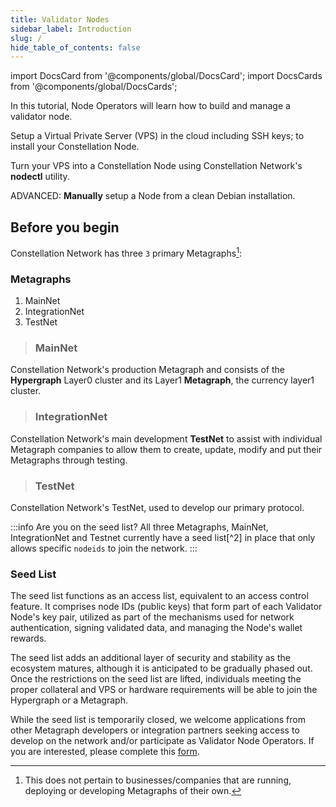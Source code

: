 ```yaml
---
title: Validator Nodes
sidebar_label: Introduction
slug: /
hide_table_of_contents: false
---
```


import DocsCard from '@components/global/DocsCard';
import DocsCards from '@components/global/DocsCards';

<head>
  <title>Run a Validator Node</title>
  <meta
    name="description"
    content="Welcome to Constellation Network Validator Node Documentation Site."
  />
</head>

In this tutorial, Node Operators will learn how to build and manage a validator node.

<DocsCards>
  <DocsCard header="Build a VPS" href="/validate/validator/getting-started" img="/img/validator_nodes/cloud.png">
    <p>Setup a Virtual Private Server (VPS) in the cloud including SSH keys; to install your Constellation Node.</p>
  </DocsCard>

  <DocsCard header="NODECTL User Guide" href="/validate/automated/nodectl" img="/img/validator_nodes/nodes_logo.jpg">
    <p>Turn your VPS into a Constellation Node using Constellation Network's <b>nodectl</b> utility.</p>
  </DocsCard>

  <DocsCard header="Manual Installation" href="/validate/manual/manual-install-getting-started" img="/img/validator_nodes/hard_hat.png">
    <p>ADVANCED: <b>Manually</b> setup a Node from a clean Debian installation.</p>
  </DocsCard>
</DocsCards>

## Before you begin

Constellation Network has three `3` primary Metagraphs[^1]:

### Metagraphs

1. MainNet
1. IntegrationNet
1. TestNet

> ### MainNet

Constellation Network's production Metagraph and consists of the **Hypergraph** Layer0 cluster and its Layer1 **Metagraph**, the currency layer1 cluster.  

> ### IntegrationNet

Constellation Network's main development **TestNet** to assist with individual Metagraph companies to allow them to create, update, modify and put their Metagraphs through testing.

> ### TestNet

Constellation Network's TestNet, used to develop our primary protocol.

:::info Are you on the seed list?
All three Metagraphs, MainNet, IntegrationNet and Testnet currently have a seed list[^2] in place that only allows specific `nodeids` to join the network. 
:::

### Seed List

The seed list functions as an access list, equivalent to an access control feature. It comprises node IDs (public keys) that form part of each Validator Node's key pair, utilized as part of the mechanisms used for network authentication, signing validated data, and managing the Node's wallet rewards.

The seed list adds an additional layer of security and stability as the ecosystem matures, although it is anticipated to be gradually phased out. Once the restrictions on the seed list are lifted, individuals meeting the proper collateral and VPS or hardware requirements will be able to join the Hypergraph or a Metagraph.

While the seed list is temporarily closed, we welcome applications from other Metagraph developers or integration partners seeking access to develop on the network and/or participate as Validator Node Operators. If you are interested, please complete this [form](https://airtable.com/shroR5bXszQXdh6dn).

[^1]: This does not pertain to businesses/companies that are running, deploying or developing Metagraphs of their own.